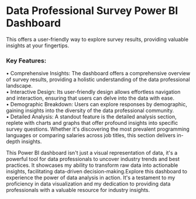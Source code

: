 # Data Professional Survey Power BI Dashboard
This offers a user-friendly way to explore survey results, providing valuable insights at your fingertips.

### Key Features:
•	Comprehensive Insights: The dashboard offers a comprehensive overview of survey results, providing a holistic understanding of the data professional landscape.<br>
•	Interactive Design: Its user-friendly design allows effortless navigation and interaction, ensuring that users can delve into the data with ease.<br>
•	Demographic Breakdown: Users can explore responses by demographic, gaining insights into the diversity of the data professional community.<br>
•	Detailed Analysis: A standout feature is the detailed analysis section, replete with charts and graphs that offer profound insights into specific survey questions. Whether it's discovering the most prevalent programming languages or comparing salaries across job titles, this section delivers in-depth insights.<br>

This Power BI dashboard isn't just a visual representation of data, it's a powerful tool for data professionals to uncover industry trends and best practices. It showcases my ability to transform raw data into actionable insights, facilitating data-driven decision-making.Explore this dashboard to experience the power of data analysis in action. It's a testament to my proficiency in data visualization and my dedication to providing data professionals with a valuable resource for industry insights.
